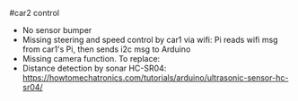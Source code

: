 #car2 control
- No sensor bumper
- Missing steering and speed control by car1 via wifi: Pi reads wifi msg from car1's Pi, then sends i2c msg to Arduino 
- Missing camera function. To replace:
- Distance detection by sonar HC-SR04:
https://howtomechatronics.com/tutorials/arduino/ultrasonic-sensor-hc-sr04/



